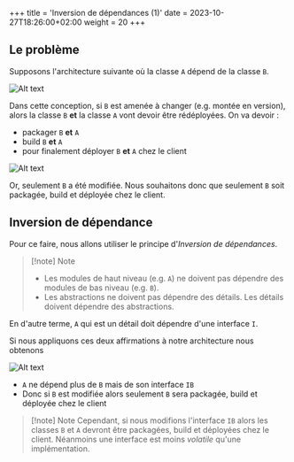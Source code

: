 +++
title = 'Inversion de dépendances (1)'
date = 2023-10-27T18:26:00+02:00
weight = 20
+++

## Le problème
Supposons l'architecture suivante où la classe `A` dépend de la classe `B`.

![Alt text](DI1-1.png)

Dans cette conception, si `B` est amenée à changer (e.g. montée en version), alors la classe `B` **et** la classe `A` vont devoir être rédéployées.
On va devoir :
- packager `B` **et** `A`
- build `B` **et** `A`
- pour finalement déployer `B` **et** `A` chez le client    

![Alt text](DI1-2.png)

Or, seulement `B` a été modifiée. Nous souhaitons donc que seulement `B` soit packagée, build et déployée chez le client.

## Inversion de dépendance
Pour ce faire, nous allons utiliser le principe d'*Inversion de dépendances*.


> [!note] Note
> - Les modules de haut niveau (e.g. `A`) ne doivent pas dépendre des modules de bas niveau (e.g. `B`).  
> - Les abstractions ne doivent pas dépendre des détails. Les détails doivent dépendre des abstractions.

En d'autre terme, `A` qui est un détail doit dépendre d'une interface `I`.

Si nous appliquons ces deux affirmations à notre architecture nous obtenons 

![Alt text](DI1-3.png)

- `A` ne dépend plus de `B` mais de son interface `IB`
- Donc si `B` est modifiée alors seulement `B` sera packagée, build et déployée chez le client

> [!note] Note
> Cependant, si nous modifions l'interface `IB` alors les classes `B` et `A` devront être packagées, build et déployées chez le client. Néanmoins une interface est moins *volatile* qu'une implémentation.
